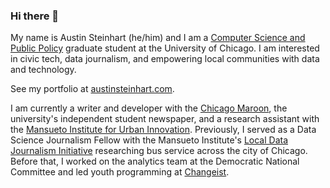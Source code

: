 ### Hi there 👋

My name is Austin Steinhart (he/him) and I am a [Computer Science and Public Policy](https://capp.uchicago.edu/) graduate student at the University of Chicago. I am interested in civic tech, data journalism, and empowering local communities with data and technology.

See my portfolio at [austinsteinhart.com](https://austinsteinhart.com/).

I am currently a writer and developer with the [Chicago Maroon](https://chicagomaroon.com/staff_name/austin-steinhart/), the university's independent student newspaper, and a research assistant with the [Mansueto Institute for Urban Innovation](https://miurban.uchicago.edu/). Previously, I served as a Data Science Journalism Fellow with the Mansueto Institute's [Local Data Journalism Initiative](https://miurban.uchicago.edu/opportunities/local-data-journalism-initiative/") researching bus service across the city of Chicago. Before that, I worked on the analytics team at the Democratic National Committee and led youth programming at [Changeist](https://www.changeist.org/).

<!--
**asteinhart/asteinhart** is a ✨ _special_ ✨ repository because its `README.md` (this file) appears on your GitHub profile.

Here are some ideas to get you started:

- 🔭 I’m currently working on ...
- 🌱 I’m currently learning ...
- 👯 I’m looking to collaborate on ...
- 🤔 I’m looking for help with ...
- 💬 Ask me about ...
- 📫 How to reach me: ...
- 😄 Pronouns: ...
- ⚡ Fun fact: ...
-->
